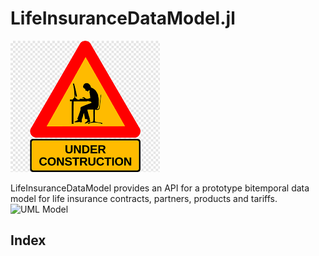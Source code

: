 # LifeInsuranceDataModel.jl
![Beware, Work In Progress](assets/wip.png)

LifeInsuranceDataModel provides an API for a prototype bitemporal data model for life insurance contracts, partners, products and tariffs.
![UML Model](../assets/LifeInsuranceDataModel.png)

## Index

```@index
```
